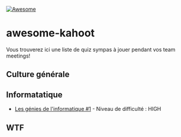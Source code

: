 [![Awesome](https://awesome.re/badge-flat.svg)](https://awesome.re)

# awesome-kahoot

Vous trouverez ici une liste de quiz sympas à jouer pendant vos team meetings!

## Culture générale

## Informatatique

- [Les génies de l'informatique #1](https://create.kahoot.it/share/les-genies-de-l-informatique-1/87c4bb42-7561-43c3-b5eb-4a07f8bcc4d5) - Niveau de difficulté : HIGH

## WTF
